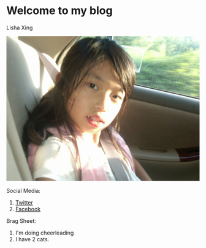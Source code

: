 # Welcome to my blog

Lisha Xing

![Lisha](https://github.com/lishaxing/github-pages-with-jekyll/blob/master/Lisha.jpg)

Social Media:
1. [Twitter](https://twitter.com/explore)
2. [Facebook](https://www.facebook.com/)

Brag Sheet:
1. I'm doing cheerleading
2. I have 2 cats.
